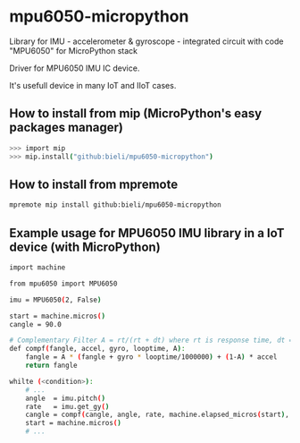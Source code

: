 # mpu6050-micropython

Library for IMU - accelerometer & gyroscope - integrated circuit with code "MPU6050" for MicroPython stack

Driver for MPU6050 IMU IC device.

It's usefull device in many IoT and IIoT cases.


## How to install from mip (MicroPython's easy packages manager)

```bash
>>> import mip
>>> mip.install("github:bieli/mpu6050-micropython")
```

## How to install from mpremote

```bash
mpremote mip install github:bieli/mpu6050-micropython
```

## Example usage for MPU6050 IMU library in a IoT device (with MicroPython)

```bash
import machine

from mpu6050 import MPU6050

imu = MPU6050(2, False)

start = machine.micros()
cangle = 90.0

# Complementary Filter A = rt/(rt + dt) where rt is response time, dt = period
def compf(fangle, accel, gyro, looptime, A):
    fangle = A * (fangle + gyro * looptime/1000000) + (1-A) * accel
    return fangle

whilte (<condition>):
    # ...
    angle  = imu.pitch()
    rate   = imu.get_gy()
    cangle = compf(cangle, angle, rate, machine.elapsed_micros(start), 0.91)
    start = machine.micros()
    # ...

```